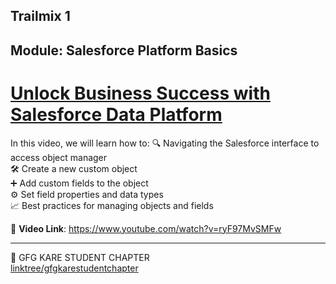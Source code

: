 ## Trailmix 1
## Module: Salesforce Platform Basics
# [Unlock Business Success with Salesforce Data Platform](https://trailhead.salesforce.com/content/learn/modules/starting_force_com/starting_intro?trailmix_creator_id=journeytosalesforce&trailmix_slug=trailmix-1)  
 
In this video, we will learn how to: 
🔍 Navigating the Salesforce interface to access object manager  
🛠️ Create a new custom object  
➕ Add custom fields to the object  
⚙️ Set field properties and data types  
📈 Best practices for managing objects and fields  

🎥 __Video Link__: https://www.youtube.com/watch?v=ryF97MvSMFw

---

💚 GFG KARE STUDENT CHAPTER  
[linktree/gfgkarestudentchapter](https://linktr.ee/gfgkarestudentchapter)